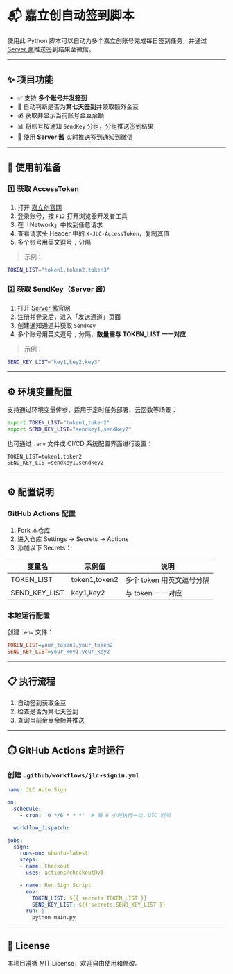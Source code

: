 # 📬 嘉立创自动签到脚本

使用此 Python 脚本可以自动为多个嘉立创账号完成每日签到任务，并通过 [Server 酱](https://sct.ftqq.com/)推送签到结果至微信。

---

## ✨ 项目功能

* ✅ 支持 **多个账号并发签到**
* 🎁 自动判断是否为**第七天签到**并领取额外金豆
* 💰 获取并显示当前账号金豆余额
* 📊 将账号按通知 `SendKey` 分组，分组推送签到结果
* 📲 使用 **Server 酱** 实时推送签到通知到微信

---

## 🔧 使用前准备

### 1️⃣ 获取 AccessToken

1. 打开 [嘉立创官网](https://m.jlc.com)
2. 登录账号，按 `F12` 打开浏览器开发者工具
3. 在「Network」中找到任意请求
4. 查看请求头 Header 中的 `X-JLC-AccessToken`，复制其值
5. 多个账号用英文逗号 `,` 分隔

> 示例：

```bash
TOKEN_LIST="token1,token2,token3"
```

### 2️⃣ 获取 SendKey（Server 酱）

1. 打开 [Server 酱官网](https://sct.ftqq.com/)
2. 注册并登录后，进入「发送通道」页面
3. 创建通知通道并获取 `SendKey`
4. 多个账号用英文逗号 `,` 分隔，**数量需与 TOKEN\_LIST 一一对应**

> 示例：

```bash
SEND_KEY_LIST="key1,key2,key3"
```

---

## ⚙️ 环境变量配置

支持通过环境变量传参，适用于定时任务部署、云函数等场景：

```bash
export TOKEN_LIST="token1,token2"
export SEND_KEY_LIST="sendkey1,sendkey2"
```

也可通过 `.env` 文件或 CI/CD 系统配置界面进行设置：

```
TOKEN_LIST=token1,token2
SEND_KEY_LIST=sendkey1,sendkey2
```

---

## ⚙️ 配置说明

### GitHub Actions 配置

1. Fork 本仓库
2. 进入仓库 Settings → Secrets → Actions
3. 添加以下 Secrets：

| 变量名             | 示例值           | 说明               |
| --------------- | ------------- | ---------------- |
| TOKEN\_LIST     | token1,token2 | 多个 token 用英文逗号分隔 |
| SEND\_KEY\_LIST | key1,key2     | 与 token 一一对应     |

### 本地运行配置

创建 `.env` 文件：

```ini
TOKEN_LIST=your_token1,your_token2
SEND_KEY_LIST=your_key1,your_key2
```

---

## 📋 执行流程

1. 自动签到获取金豆
2. 检查是否为第七天签到
3. 查询当前金豆余额并推送

---

## ⏱️ GitHub Actions 定时运行

### 创建 `.github/workflows/jlc-signin.yml`

```yaml
name: JLC Auto Sign

on:
  schedule:
    - cron: '0 */6 * * *'  # 每 6 小时执行一次，UTC 时间

  workflow_dispatch:

jobs:
  sign:
    runs-on: ubuntu-latest
    steps:
    - name: Checkout
      uses: actions/checkout@v3

    - name: Run Sign Script
      env:
        TOKEN_LIST: ${{ secrets.TOKEN_LIST }}
        SEND_KEY_LIST: ${{ secrets.SEND_KEY_LIST }}
      run: |
        python main.py
```

---

## 📄 License

本项目遵循 MIT License，欢迎自由使用和修改。
